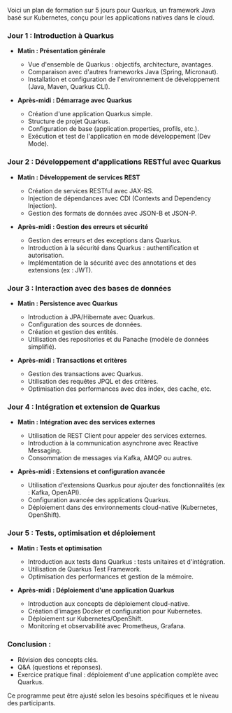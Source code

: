 Voici un plan de formation sur 5 jours pour Quarkus, un framework Java basé sur Kubernetes, conçu pour les applications natives dans le cloud.

### Jour 1 : Introduction à Quarkus
- **Matin : Présentation générale**
  - Vue d'ensemble de Quarkus : objectifs, architecture, avantages.
  - Comparaison avec d'autres frameworks Java (Spring, Micronaut).
  - Installation et configuration de l'environnement de développement (Java, Maven, Quarkus CLI).
  
- **Après-midi : Démarrage avec Quarkus**
  - Création d'une application Quarkus simple.
  - Structure de projet Quarkus.
  - Configuration de base (application.properties, profils, etc.).
  - Exécution et test de l'application en mode développement (Dev Mode).

### Jour 2 : Développement d'applications RESTful avec Quarkus
- **Matin : Développement de services REST**
  - Création de services RESTful avec JAX-RS.
  - Injection de dépendances avec CDI (Contexts and Dependency Injection).
  - Gestion des formats de données avec JSON-B et JSON-P.
  
- **Après-midi : Gestion des erreurs et sécurité**
  - Gestion des erreurs et des exceptions dans Quarkus.
  - Introduction à la sécurité dans Quarkus : authentification et autorisation.
  - Implémentation de la sécurité avec des annotations et des extensions (ex : JWT).

### Jour 3 : Interaction avec des bases de données
- **Matin : Persistence avec Quarkus**
  - Introduction à JPA/Hibernate avec Quarkus.
  - Configuration des sources de données.
  - Création et gestion des entités.
  - Utilisation des repositories et du Panache (modèle de données simplifié).
  
- **Après-midi : Transactions et critères**
  - Gestion des transactions avec Quarkus.
  - Utilisation des requêtes JPQL et des critères.
  - Optimisation des performances avec des index, des cache, etc.

### Jour 4 : Intégration et extension de Quarkus
- **Matin : Intégration avec des services externes**
  - Utilisation de REST Client pour appeler des services externes.
  - Introduction à la communication asynchrone avec Reactive Messaging.
  - Consommation de messages via Kafka, AMQP ou autres.

- **Après-midi : Extensions et configuration avancée**
  - Utilisation d'extensions Quarkus pour ajouter des fonctionnalités (ex : Kafka, OpenAPI).
  - Configuration avancée des applications Quarkus.
  - Déploiement dans des environnements cloud-native (Kubernetes, OpenShift).

### Jour 5 : Tests, optimisation et déploiement
- **Matin : Tests et optimisation**
  - Introduction aux tests dans Quarkus : tests unitaires et d'intégration.
  - Utilisation de Quarkus Test Framework.
  - Optimisation des performances et gestion de la mémoire.
  
- **Après-midi : Déploiement d'une application Quarkus**
  - Introduction aux concepts de déploiement cloud-native.
  - Création d'images Docker et configuration pour Kubernetes.
  - Déploiement sur Kubernetes/OpenShift.
  - Monitoring et observabilité avec Prometheus, Grafana.

### Conclusion :
- Révision des concepts clés.
- Q&A (questions et réponses).
- Exercice pratique final : déploiement d'une application complète avec Quarkus.

Ce programme peut être ajusté selon les besoins spécifiques et le niveau des participants.